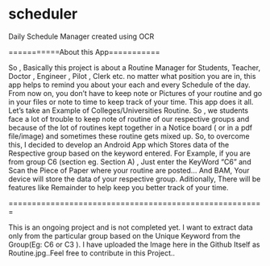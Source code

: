 # scheduler
Daily Schedule Manager created using OCR

===========About this App===========


So , Basically this project is about a Routine Manager for Students,
Teacher, Doctor , Engineer , Pilot , Clerk etc. no matter what position you
are in, this app helps to remind you about your each and every Schedule of
the day. From now on, you don’t have to keep note or Pictures of your
routine and go in your files or note to time to keep track of your time. This
app does it all.
Let’s take an Example of  Colleges/Universities Routine. So , we students
face a lot of trouble to keep note of routine of our respective groups and
because of the lot of routines kept together in a Notice board ( or in a pdf file/image) and sometimes
these routine gets mixed up.
So, to overcome this, I decided to develop an Android App which Stores
data of the Respective group based on the keyword entered. For Example,
if you are from group C6 (section eg. Section A) , Just enter the KeyWord “C6” and Scan the Piece
of Paper where your routine are posted... And BAM, Your device will store
the data of your respective group. Aditionally, There will be  features like
Remainder to help keep you better track of your time.

=======================================================

This is an ongoing project and is not completed yet.
I want to extract data only from the particular group based on the Unique Keyword from the Group(Eg: C6 or C3 ).
I have uploaded  the Image here in the Github Itself as Routine.jpg..Feel free to contribute in this Project..

